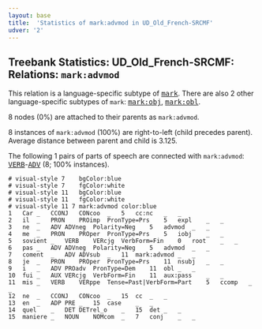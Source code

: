 ```yaml
---
layout: base
title:  'Statistics of mark:advmod in UD_Old_French-SRCMF'
udver: '2'
---
```


## Treebank Statistics: UD_Old_French-SRCMF: Relations: `mark:advmod`

This relation is a language-specific subtype of <tt><a href="fro_srcmf-dep-mark.html">mark</a></tt>.
There are also 2 other language-specific subtypes of `mark`: <tt><a href="fro_srcmf-dep-mark-obj.html">mark:obj</a></tt>, <tt><a href="fro_srcmf-dep-mark-obl.html">mark:obl</a></tt>.

8 nodes (0%) are attached to their parents as `mark:advmod`.

8 instances of `mark:advmod` (100%) are right-to-left (child precedes parent).
Average distance between parent and child is 3.125.

The following 1 pairs of parts of speech are connected with `mark:advmod`: <tt><a href="fro_srcmf-pos-VERB.html">VERB</a></tt>-<tt><a href="fro_srcmf-pos-ADV.html">ADV</a></tt> (8; 100% instances).


~~~ conllu
# visual-style 7	bgColor:blue
# visual-style 7	fgColor:white
# visual-style 11	bgColor:blue
# visual-style 11	fgColor:white
# visual-style 11 7 mark:advmod	color:blue
1	Car	_	CCONJ	CONcoo	_	5	cc:nc	_	_
2	il	_	PRON	PROimp	PronType=Prs	5	expl	_	_
3	ne	_	ADV	ADVneg	Polarity=Neg	5	advmod	_	_
4	me	_	PRON	PROper	PronType=Prs	5	iobj	_	_
5	sovient	_	VERB	VERcjg	VerbForm=Fin	0	root	_	_
6	pas	_	ADV	ADVneg	Polarity=Neg	5	advmod	_	_
7	coment	_	ADV	ADVsub	_	11	mark:advmod	_	_
8	je	_	PRON	PROper	PronType=Prs	11	nsubj	_	_
9	i	_	ADV	PROadv	PronType=Dem	11	obl	_	_
10	fui	_	AUX	VERcjg	VerbForm=Fin	11	aux:pass	_	_
11	mis	_	VERB	VERppe	Tense=Past|VerbForm=Part	5	ccomp	_	_
12	ne	_	CCONJ	CONcoo	_	15	cc	_	_
13	en	_	ADP	PRE	_	15	case	_	_
14	quel	_	DET	DETrel_o	_	15	det	_	_
15	maniere	_	NOUN	NOMcom	_	7	conj	_	_

~~~


